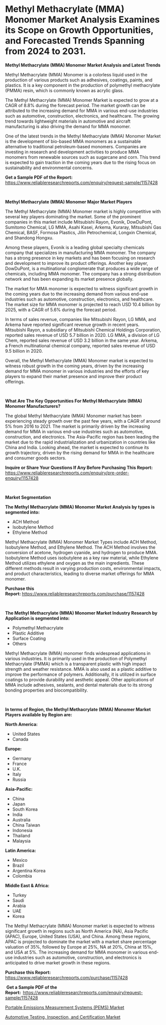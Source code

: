 <p><h1>Methyl Methacrylate (MMA) Monomer Market Analysis Examines its Scope on Growth Opportunities, and Forecasted Trends Spanning from 2024 to 2031.</h1></p><p><strong>Methyl Methacrylate (MMA) Monomer Market Analysis and Latest Trends</strong></p>
<p><p>Methyl Methacrylate (MMA) Monomer is a colorless liquid used in the production of various products such as adhesives, coatings, paints, and plastics. It is a key component in the production of polymethyl methacrylate (PMMA) resin, which is commonly known as acrylic glass.</p><p>The Methyl Methacrylate (MMA) Monomer Market is expected to grow at a CAGR of 8.8% during the forecast period. The market growth can be attributed to the increasing demand for MMA in various end-use industries such as automotive, construction, electronics, and healthcare. The growing trend towards lightweight materials in automotive and aircraft manufacturing is also driving the demand for MMA monomer.</p><p>One of the latest trends in the Methyl Methacrylate (MMA) Monomer Market is the development of bio-based MMA monomers as a sustainable alternative to traditional petroleum-based monomers. Companies are investing in research and development activities to produce MMA monomers from renewable sources such as sugarcane and corn. This trend is expected to gain traction in the coming years due to the rising focus on sustainability and environmental concerns.</p></p>
<p><strong>Get a Sample PDF of the Report:&nbsp;</strong> <a href="https://www.reliableresearchreports.com/enquiry/request-sample/1157428">https://www.reliableresearchreports.com/enquiry/request-sample/1157428</a></p>
<p>&nbsp;</p>
<p><strong>Methyl Methacrylate (MMA) Monomer Major Market Players</strong></p>
<p><p>The Methyl Methacrylate (MMA) Monomer market is highly competitive with several key players dominating the market. Some of the prominent companies in this market include Mitsubishi Rayon, Evonik, DowDuPont, Sumitomo Chemical, LG MMA, Asahi Kasei, Arkema, Kuraray, Mitsubishi Gas Chemical, BASF, Formosa Plastics, Jilin Petrochemical, Longxin Chemical, and Shandong Hongxu.</p><p>Among these players, Evonik is a leading global specialty chemicals company that specializes in manufacturing MMA monomer. The company has a strong presence in key markets and has been focusing on research and development to improve its product offerings. Another key player, DowDuPont, is a multinational conglomerate that produces a wide range of chemicals, including MMA monomer. The company has a strong distribution network and has been expanding its market presence globally.</p><p>The market for MMA monomer is expected to witness significant growth in the coming years due to the increasing demand from various end-use industries such as automotive, construction, electronics, and healthcare. The market size for MMA monomer is projected to reach USD 10.4 billion by 2025, with a CAGR of 5.6% during the forecast period.</p><p>In terms of sales revenue, companies like Mitsubishi Rayon, LG MMA, and Arkema have reported significant revenue growth in recent years. Mitsubishi Rayon, a subsidiary of Mitsubishi Chemical Holdings Corporation, reported sales revenue of USD 5.7 billion in 2020. LG MMA, a division of LG Chem, reported sales revenue of USD 3.2 billion in the same year. Arkema, a French multinational chemical company, reported sales revenue of USD 9.5 billion in 2020.</p><p>Overall, the Methyl Methacrylate (MMA) Monomer market is expected to witness robust growth in the coming years, driven by the increasing demand for MMA monomer in various industries and the efforts of key players to expand their market presence and improve their product offerings.</p></p>
<p>&nbsp;</p>
<p><strong>What Are The Key Opportunities For Methyl Methacrylate (MMA) Monomer Manufacturers?</strong></p>
<p><p>The global Methyl Methacrylate (MMA) Monomer market has been experiencing steady growth over the past few years, with a CAGR of around 5% from 2016 to 2021. The market is primarily driven by the increasing demand for MMA in various end-use industries such as automotive, construction, and electronics. The Asia-Pacific region has been leading the market due to the rapid industrialization and urbanization in countries like China and India. Looking ahead, the market is expected to continue its growth trajectory, driven by the rising demand for MMA in the healthcare and consumer goods sectors.</p></p>
<p><strong>Inquire or Share Your Questions If Any Before Purchasing This Report:</strong> <a href="https://www.reliableresearchreports.com/enquiry/pre-order-enquiry/1157428">https://www.reliableresearchreports.com/enquiry/pre-order-enquiry/1157428</a></p>
<p>&nbsp;</p>
<p><strong>Market Segmentation</strong></p>
<p><strong>The Methyl Methacrylate (MMA) Monomer Market Analysis by types is segmented into:</strong></p>
<p><ul><li>ACH Method</li><li>Isobutylene Method</li><li>Ethylene Method</li></ul></p>
<p><p>Methyl Methacrylate (MMA) Monomer Market Types include ACH Method, Isobutylene Method, and Ethylene Method. The ACH Method involves the conversion of acetone, hydrogen cyanide, and hydrogen to produce MMA. Isobutylene Method uses isobutylene as a key raw material, while Ethylene Method utilizes ethylene and oxygen as the main ingredients. These different methods result in varying production costs, environmental impacts, and product characteristics, leading to diverse market offerings for MMA monomer.</p></p>
<p><strong>Purchase this Report:&nbsp;</strong><a href="https://www.reliableresearchreports.com/purchase/1157428">https://www.reliableresearchreports.com/purchase/1157428</a></p>
<p>&nbsp;</p>
<p><strong>The Methyl Methacrylate (MMA) Monomer Market Industry Research by Application is segmented into:</strong></p>
<p><ul><li>Polymethyl Methacrylate</li><li>Plastic Additive</li><li>Surface Coating</li><li>Others</li></ul></p>
<p><p>Methyl Methacrylate (MMA) monomer finds widespread applications in various industries. It is primarily used in the production of Polymethyl Methacrylate (PMMA) which is a transparent plastic with high impact strength and weather resistance. MMA is also used as a plastic additive to improve the performance of polymers. Additionally, it is utilized in surface coatings to provide durability and aesthetic appeal. Other applications of MMA include adhesives, sealants, and dental materials due to its strong bonding properties and biocompatibility.</p></p>
<p>&nbsp;</p>
<p><strong>In terms of Region, the Methyl Methacrylate (MMA) Monomer Market Players available by Region are:</strong></p>
<p>
    <p> <strong> North America: </strong>
        <ul>
            <li>United States</li>
            <li>Canada</li>
        </ul>
        </p> 
    <p> <strong> Europe: </strong>
        <ul>
            <li>Germany</li>
            <li>France</li>
            <li>U.K.</li>
            <li>Italy</li>
            <li>Russia</li>
        </ul>
        </p> 
    <p> <strong> Asia-Pacific: </strong>
        <ul>
            <li>China</li>
            <li>Japan</li>
            <li>South Korea</li>
            <li>India</li>
            <li>Australia</li>
            <li>China Taiwan</li>
            <li>Indonesia</li>
            <li>Thailand</li>
            <li>Malaysia</li>
        </ul>
        </p> 
    <p> <strong> Latin America: </strong>
        <ul>
            <li>Mexico</li>
            <li>Brazil</li>
            <li>Argentina Korea</li>
            <li>Colombia</li>
        </ul>
        </p> 
    <p> <strong> Middle East & Africa: </strong>
        <ul>
            <li>Turkey</li>
            <li>Saudi</li>
            <li>Arabia</li>
            <li>UAE</li>
            <li>Korea</li>
        </ul>
    </p>
    </p>
<p><p>The Methyl Methacrylate (MMA) Monomer market is expected to witness significant growth in regions such as North America (NA), Asia Pacific (APAC), Europe, United States (USA), and China. Among these regions, APAC is projected to dominate the market with a market share percentage valuation of 35%, followed by Europe at 25%, NA at 20%, China at 15%, and USA at 5%. The increasing demand for MMA monomer in various end-use industries such as automotive, construction, and electronics is anticipated to drive market growth in these regions.</p></p>
<p><strong>Purchase this Report: </strong><a href="https://www.reliableresearchreports.com/purchase/1157428">https://www.reliableresearchreports.com/purchase/1157428</a></p>
<p>&nbsp;<strong>Get a Sample PDF of the Report:&nbsp;&nbsp;</strong><a href="https://www.reliableresearchreports.com/enquiry/request-sample/1157428">https://www.reliableresearchreports.com/enquiry/request-sample/1157428</a></p>
<p><strong></strong></p>
<p><p><a href="https://issuu.com/reportprime-2/docs/portable-emissions-measurement-systems-pems-market">Portable Emissions Measurement Systems (PEMS) Market</a></p><p><a href="https://issuu.com/reportprime-2/docs/automotive-testing-inspection-and-certification-ma">Automotive Testing, Inspection, and Certification Market</a></p></p>